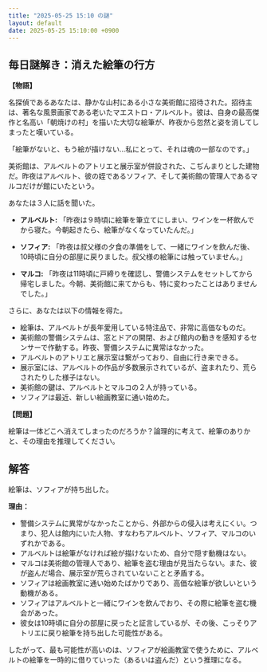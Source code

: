```yaml
---
title: "2025-05-25 15:10 の謎"
layout: default
date: 2025-05-25 15:10:00 +0900
---
```

## 毎日謎解き：消えた絵筆の行方

**【物語】**

名探偵であるあなたは、静かな山村にある小さな美術館に招待された。招待主は、著名な風景画家である老いたマエストロ・アルベルト。彼は、自身の最高傑作と名高い「朝焼けの村」を描いた大切な絵筆が、昨夜から忽然と姿を消してしまったと嘆いている。

「絵筆がないと、もう絵が描けない…私にとって、それは魂の一部なのです。」

美術館は、アルベルトのアトリエと展示室が併設された、こぢんまりとした建物だ。昨夜はアルベルト、彼の姪であるソフィア、そして美術館の管理人であるマルコだけが館にいたという。

あなたは３人に話を聞いた。

*   **アルベルト:** 「昨夜は９時頃に絵筆を筆立てにしまい、ワインを一杯飲んでから寝た。今朝起きたら、絵筆がなくなっていたんだ。」

*   **ソフィア:** 「昨夜は叔父様の夕食の準備をして、一緒にワインを飲んだ後、10時頃に自分の部屋に戻りました。叔父様の絵筆には触っていません。」

*   **マルコ:** 「昨夜は11時頃に戸締りを確認し、警備システムをセットしてから帰宅しました。今朝、美術館に来てからも、特に変わったことはありませんでした。」

さらに、あなたは以下の情報を得た。

*   絵筆は、アルベルトが長年愛用している特注品で、非常に高価なものだ。
*   美術館の警備システムは、窓とドアの開閉、および館内の動きを感知するセンサーで作動する。昨夜、警備システムに異常はなかった。
*   アルベルトのアトリエと展示室は繋がっており、自由に行き来できる。
*   展示室には、アルベルトの作品が多数展示されているが、盗まれたり、荒らされたりした様子はない。
*   美術館の鍵は、アルベルトとマルコの２人が持っている。
*   ソフィアは最近、新しい絵画教室に通い始めた。

**【問題】**

絵筆は一体どこへ消えてしまったのだろうか？論理的に考えて、絵筆のありかと、その理由を推理してください。

## 解答

絵筆は、ソフィアが持ち出した。

**理由：**

*   警備システムに異常がなかったことから、外部からの侵入は考えにくい。つまり、犯人は館内にいた人物、すなわちアルベルト、ソフィア、マルコのいずれかである。
*   アルベルトは絵筆がなければ絵が描けないため、自分で隠す動機はない。
*   マルコは美術館の管理人であり、絵筆を盗む理由が見当たらない。また、彼が盗んだ場合、展示室が荒らされていないことと矛盾する。
*   ソフィアは絵画教室に通い始めたばかりであり、高価な絵筆が欲しいという動機がある。
*   ソフィアはアルベルトと一緒にワインを飲んでおり、その際に絵筆を盗む機会があった。
*   彼女は10時頃に自分の部屋に戻ったと証言しているが、その後、こっそりアトリエに戻り絵筆を持ち出した可能性がある。

したがって、最も可能性が高いのは、ソフィアが絵画教室で使うために、アルベルトの絵筆を一時的に借りていった（あるいは盗んだ）という推理になる。
